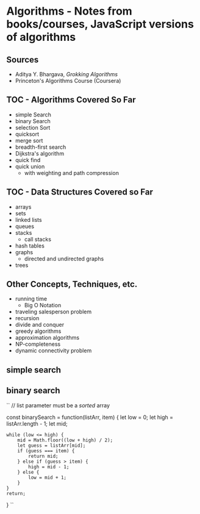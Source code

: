 # Algorithms - Notes from books/courses, JavaScript versions of algorithms 
## Sources
* Aditya Y. Bhargava, *Grokking Algorithms*
* Princeton's Algorithms Course (Coursera)

## TOC - Algorithms Covered So Far
* simple Search
* binary Search
* selection Sort
* quicksort
* merge sort
* breadth-first search
* Dijkstra's algorithm
* quick find
* quick union
    * with weighting and path compression

## TOC - Data Structures Covered so Far
* arrays
* sets
* linked lists
* queues
* stacks
    * call stacks
* hash tables
* graphs
    * directed and undirected graphs
* trees

## Other Concepts, Techniques, etc.
* running time
    * Big O Notation
* traveling salesperson problem
* recursion
* divide and conquer
* greedy algorithms
* approximation algorithms
* NP-completeness
* dynamic connectivity problem

## simple search

## binary search

``
// list parameter must be a *sorted* array

const binarySearch = function(listArr, item) {
    let low = 0;
    let high = listArr.length - 1;
    let mid;

    while (low <= high) {
        mid = Math.floor((low + high) / 2);
        let guess = listArr[mid];
        if (guess === item) {
            return mid;
        } else if (guess > item) {
            high = mid - 1;
        } else {
            low = mid + 1;
        }
    }
    return;   
}
``